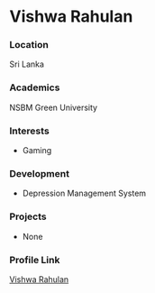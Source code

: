 # Vishwa Rahulan

### Location

Sri Lanka

### Academics

NSBM Green University

### Interests

- Gaming

### Development

- Depression Management System

### Projects

- None

### Profile Link

[Vishwa Rahulan](https://github.com/VRahulan)
